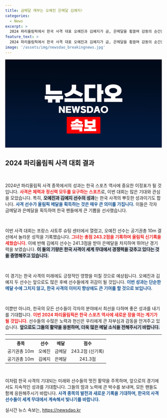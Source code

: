 ```yaml
---
title: 금메달 깨무는 오예진 은메달 김예지!
categories:
  - News
excerpt: >
  2024 파리올림픽에서 한국 사격 대표 오예진과 김예지가 금, 은메달을 휩쓸며 감동의 순간을 연출했다! 대기록과 함께한 시상식 현장, 과연 그들은 어떤 여정으로 금메달을 거머쥐었을까?
feature_text: >
  2024 파리올림픽에서 한국 사격 대표 오예진과 김예지가 금, 은메달을 휩쓸며 감동의 순간을 연출했다! 대기록과 함께한 시상식 현장, 과연 그들은 어떤 여정으로 금메달을 거머쥐었을까?
image: '/assets/img/newsdao_breakingnews.jpg'
---
```


<p><img src="/assets/img/newsdao_breakingnews.jpg" alt="implanttips 속보" /></p>

<h2 data-ke-size="size26">2024 파리올림픽 사격 대회 결과</h2>

<p data-ke-size="size16">&nbsp;</p>

<p>2024년 파리올림픽 사격 종목에서의 성과는 한국 스포츠 역사에 중요한 이정표가 될 것입니다. <b><span style="color: #ee2323;">사격은 체력과 정신력 모두를 요구하는 스포츠</span></b>로, 이번 대회는 많은 기대와 관심을 모았습니다. 특히, <b><span style="background-color: #21538527;">오예진과 김예지 선수의 성과</span></b>는 한국 사격의 뿌듯한 성과이기도 합니다. <b><span style="color: #1a5490;">사격 선수가 올림픽 메달을 획득하는 것은 매우 큰 의미를 가집니다.</span></b> 이들은 각자 금메달과 은메달을 획득하여 한국 팬들에게 큰 기쁨을 선사했습니다.</p>

<p data-ke-size="size16">&nbsp;</p>

<p>이번 사격 대회는 프랑스 샤토루 슈팅 센터에서 열렸고, 오예진 선수는 공기권총 10m 결선에서 놀라운 성적을 기록했습니다. <b><span style="color: #ee2323;">그녀는 총점 243.2점을 기록하며 올림픽 신기록을 세웠습니다.</span></b> 이에 반해 김예지 선수는 241.3점을 받아 은메달을 차지하며 뛰어난 경기력을 보였습니다. <b><span style="background-color: #21538527;">이 둘의 기량은 한국 사격이 세계 무대에서 경쟁력을 갖추고 있다는 것을 증명해주고 있습니다.</span></b> </p>

<p data-ke-size="size16">&nbsp;</p>

<p>이 경기는 한국 사격의 미래에도 긍정적인 영향을 미칠 것으로 예상됩니다. 오예진과 김예지 두 선수는 앞으로도 많은 후배 선수들에게 귀감이 될 것입니다. <b><span style="color: #1a5490;">이번 성과는 단순한 메달 수에 그치지 않고, 한국 사격의 이미지 향상에도 큰 기여를 할 것으로 보입니다.</span></b></p>

<p data-ke-size="size16">&nbsp;</p>

<p>이뿐만 아니라, 한국의 모든 선수들이 각자의 분야에서 최선을 다하며 좋은 성과를 내기를 기대합니다. <b><span style="color: #ee2323;">이번 2024 파리올림픽은 한국 스포츠 역사에 새로운 장을 여는 계기가 될 것입니다.</span></b> 선수들의 수많은 노력과 헌신은 우리에게 큰 자부심과 감동을 안겨주고 있습니다. <b><span style="background-color: #21538527;">앞으로도 그들의 활약을 응원하며, 더욱 많은 메달 소식을 전해주시기 바랍니다.</span></b></p>

<hr />

<table style="width: 100%; border-collapse: collapse;">
    <tr>
        <td style="text-align: center; height: 17px;"><b>종목</b></td>
        <td style="text-align: center; height: 17px;"><b>선수</b></td>
        <td style="text-align: center; height: 17px;"><b>메달</b></td>
        <td style="text-align: center; height: 17px;"><b>점수</b></td>
    </tr>
    <tr>
        <td style="text-align: center; height: 17px;">공기권총 10m</td>
        <td style="text-align: center; height: 17px;">오예진</td>
        <td style="text-align: center; height: 17px;">금메달</td>
        <td style="text-align: center; height: 17px;">243.2점 (신기록)</td>
    </tr>
    <tr>
        <td style="text-align: center; height: 17px;">공기권총 10m</td>
        <td style="text-align: center; height: 17px;">김예지</td>
        <td style="text-align: center; height: 17px;">은메달</td>
        <td style="text-align: center; height: 17px;">241.3점</td>
    </tr>
</table>

<p data-ke-size="size16">&nbsp;</p>

<p>이처럼 한국 사격의 기대되는 미래와 선수들의 멋진 활약을 주목하며, 앞으로의 경기에서도 지속적인 성과를 기대합니다. 그들의 땀과 노력에 큰 박수를 보내며, 모든 팬들도 함께 응원해주시기 바랍니다. <b><span style="color: #1a5490;">사격 종목의 발전과 새로운 기록을 기대하며, 한국의 사격 선수들이 세계 무대에서 계속해서 빛나기를 바랍니다.</span></b></p>
실시간 뉴스 속보는, <a href="https://newsdao.kr" rel="dofollow">https://newsdao.kr</a>


